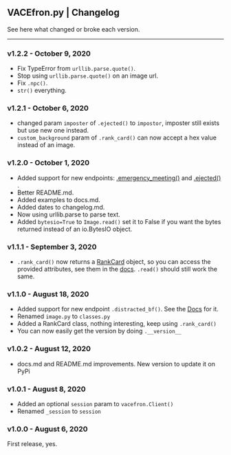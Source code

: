 ## VACEfron.py | Changelog
See here what changed or broke each version.

---
### v1.2.2 - October 9, 2020
- Fix TypeError from `urllib.parse.quote()`.
- Stop using `urllib.parse.quote()` on an image url.
- Fix `.npc()`.
- `str()` everything.

### v1.2.1 - October 6, 2020
- changed param `imposter` of `.ejected()` to `impostor`, imposter still exists but use new one instead.
- `custom_background` param of `.rank_card()`  can now accept a hex value instead of an image.

### v1.2.0 - October 1, 2020
- Added support for new endpoints: 
        [.emergency_meeting()](docs.md#await-vac_apiemergency_meetingtext) and
        [.ejected()](docs.md#await-alex_apiejectedname-crewmate-impostor) .
- Better README.md.
- Added examples to docs.md.
- Added dates to changelog.md.
- Now using urllib.parse to parse text.
- Added `bytesio=True` to `Image.read()` set it to False if you want the bytes returned instead of an io.BytesIO object.

### v1.1.1 - September 3, 2020
- `.rank_card()` now returns a [RankCard](docs.md#rankcard) object, so you can access the provided attributes, see
 them in the [docs](docs.md). `.read()` should still work the same.

### v1.1.0 - August 18, 2020
- Added support for new endpoint `.distracted_bf()`. See the [Docs](docs.md#await-vac_apidistracted_bfboyfriend-girlfriend-woman) for it.
- Renamed `image.py` to `classes.py`
- Added a RankCard class, nothing interesting, keep using `.rank_card()`
- You can now easily get the version by doing `.__version__`

### v1.0.2 - August 12, 2020
- docs.md and README.md improvements. New version to update it on PyPi

### v1.0.1 - August 8, 2020
- Added an optional `session` param to `vacefron.Client()`
- Renamed `_session` to `session`

### v1.0.0 - August 6, 2020
First release, yes.